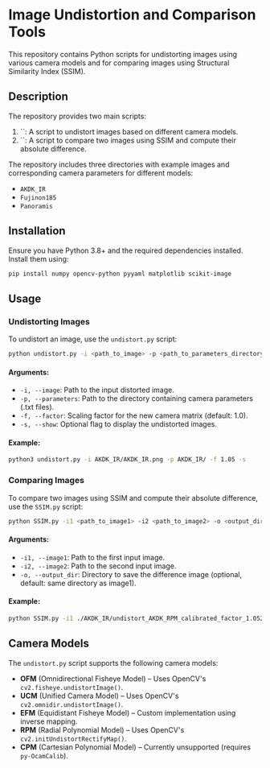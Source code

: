 # Image Undistortion and Comparison Tools

This repository contains Python scripts for undistorting images using various camera models and for comparing images using Structural Similarity Index (SSIM).

## Description

The repository provides two main scripts:

1. ``: A script to undistort images based on different camera models.
2. ``: A script to compare two images using SSIM and compute their absolute difference.

The repository includes three directories with example images and corresponding camera parameters for different models:

- `AKDK_IR`
- `Fujinon185`
- `Panoramis`

## Installation

Ensure you have Python 3.8+ and the required dependencies installed. Install them using:

```bash
pip install numpy opencv-python pyyaml matplotlib scikit-image
```

## Usage

### Undistorting Images

To undistort an image, use the `undistort.py` script:

```bash
python undistort.py -i <path_to_image> -p <path_to_parameters_directory> -f <scaling_factor> -s
```

#### Arguments:

- `-i, --image`: Path to the input distorted image.
- `-p, --parameters`: Path to the directory containing camera parameters (.txt files).
- `-f, --factor`: Scaling factor for the new camera matrix (default: 1.0).
- `-s, --show`: Optional flag to display the undistorted images.

#### Example:

```bash
python3 undistort.py -i AKDK_IR/AKDK_IR.png -p AKDK_IR/ -f 1.05 -s
```

### Comparing Images

To compare two images using SSIM and compute their absolute difference, use the `SSIM.py` script:

```bash
python SSIM.py -i1 <path_to_image1> -i2 <path_to_image2> -o <output_directory>
```

#### Arguments:

- `-i1, --image1`: Path to the first input image.
- `-i2, --image2`: Path to the second input image.
- `-o, --output_dir`: Directory to save the difference image (optional, default: same directory as image1).

#### Example:

```bash
python SSIM.py -i1 ./AKDK_IR/undistort_AKDK_RPM_calibrated_factor_1.052.png -i2 ./AKDK_IR/undistort_AKDK_OFM_calibrated_factor_1.052.png -o output/
```

## Camera Models

The `undistort.py` script supports the following camera models:

- **OFM** (Omnidirectional Fisheye Model) – Uses OpenCV's `cv2.fisheye.undistortImage()`.
- **UCM** (Unified Camera Model) – Uses OpenCV's `cv2.omnidir.undistortImage()`.
- **EFM** (Equidistant Fisheye Model) – Custom implementation using inverse mapping.
- **RPM** (Radial Polynomial Model) – Uses OpenCV's `cv2.initUndistortRectifyMap()`.
- **CPM** (Cartesian Polynomial Model) – Currently unsupported (requires `py-OcamCalib`).

